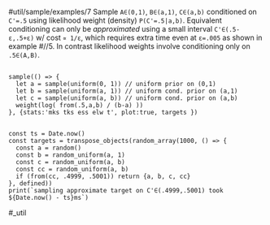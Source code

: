 #util/sample/examples/7 Sample `A∈(0,1)`, `B∈(a,1)`, `C∈(a,b)` conditioned on `C'=.5` using likelihood weight (density) `P(C'=.5|a,b)`. Equivalent conditioning can only be _approximated_ using a small interval `C'∈(.5-ε,.5+ε)` w/ cost `∝ 1/ε`, which requires extra time even at `ε=.005` as shown in example #//5. In contrast likelihood weights involve conditioning only on `.5∈(A,B)`.
```js:js_input

sample(() => {
  let a = sample(uniform(0, 1)) // uniform prior on (0,1)
  let b = sample(uniform(a, 1)) // uniform cond. prior on (a,1)
  let c = sample(uniform(a, b)) // uniform cond. prior on (a,b)
  weight(log( from(.5,a,b) / (b-a) ))
}, {stats:'mks tks ess elw t', plot:true, targets })

```
```js:js_removed

const ts = Date.now()
const targets = transpose_objects(random_array(1000, () => {
  const a = random()
  const b = random_uniform(a, 1)
  const c = random_uniform(a, b)
  const cc = random_uniform(a, b)
  if (from(cc, .4999, .5001)) return {a, b, c, cc}
}, defined))
print(`sampling approximate target on C'∈(.4999,.5001) took ${Date.now() - ts}ms`)

```
#_util